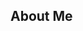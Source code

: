 ## About Me

<!--
**stefanini-luca/stefanini-luca** is a ✨ _special_ ✨ repository because its `README.md` (this file) appears on your GitHub profile.

- 🎓 Currently enrolled in **Engineering of Computing Systems** at Politecnico di Milano.
- 🌱 Interested in exploring **technology-driven solutions** and **emerging fields**.

-->
